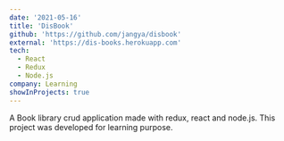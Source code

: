 ```yaml
---
date: '2021-05-16'
title: 'DisBook'
github: 'https://github.com/jangya/disbook'
external: 'https://dis-books.herokuapp.com'
tech:
  - React
  - Redux
  - Node.js
company: Learning
showInProjects: true
---
```


A Book library crud application made with redux, react and node.js. This project was developed for learning purpose.
